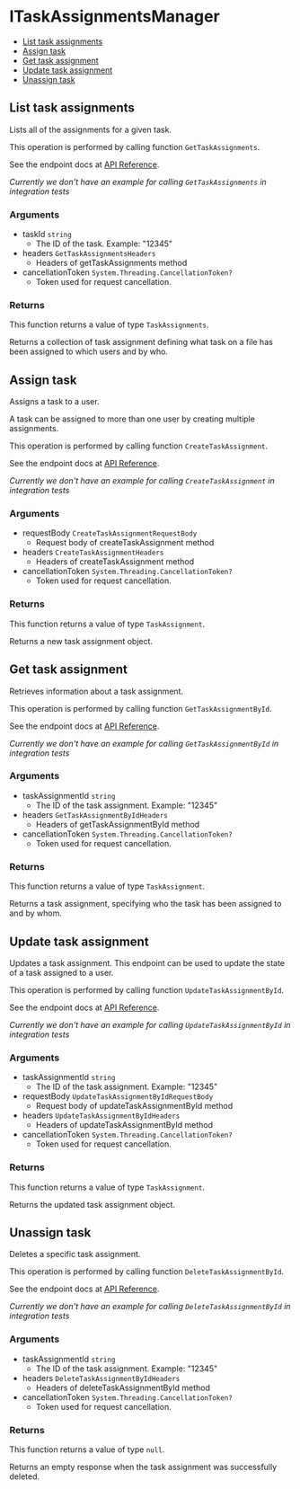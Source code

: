 # ITaskAssignmentsManager


- [List task assignments](#list-task-assignments)
- [Assign task](#assign-task)
- [Get task assignment](#get-task-assignment)
- [Update task assignment](#update-task-assignment)
- [Unassign task](#unassign-task)

## List task assignments

Lists all of the assignments for a given task.

This operation is performed by calling function `GetTaskAssignments`.

See the endpoint docs at
[API Reference](https://developer.box.com/reference/get-tasks-id-assignments/).

*Currently we don't have an example for calling `GetTaskAssignments` in integration tests*

### Arguments

- taskId `string`
  - The ID of the task. Example: "12345"
- headers `GetTaskAssignmentsHeaders`
  - Headers of getTaskAssignments method
- cancellationToken `System.Threading.CancellationToken?`
  - Token used for request cancellation.


### Returns

This function returns a value of type `TaskAssignments`.

Returns a collection of task assignment defining what task on
a file has been assigned to which users and by who.


## Assign task

Assigns a task to a user.

A task can be assigned to more than one user by creating multiple
assignments.

This operation is performed by calling function `CreateTaskAssignment`.

See the endpoint docs at
[API Reference](https://developer.box.com/reference/post-task-assignments/).

*Currently we don't have an example for calling `CreateTaskAssignment` in integration tests*

### Arguments

- requestBody `CreateTaskAssignmentRequestBody`
  - Request body of createTaskAssignment method
- headers `CreateTaskAssignmentHeaders`
  - Headers of createTaskAssignment method
- cancellationToken `System.Threading.CancellationToken?`
  - Token used for request cancellation.


### Returns

This function returns a value of type `TaskAssignment`.

Returns a new task assignment object.


## Get task assignment

Retrieves information about a task assignment.

This operation is performed by calling function `GetTaskAssignmentById`.

See the endpoint docs at
[API Reference](https://developer.box.com/reference/get-task-assignments-id/).

*Currently we don't have an example for calling `GetTaskAssignmentById` in integration tests*

### Arguments

- taskAssignmentId `string`
  - The ID of the task assignment. Example: "12345"
- headers `GetTaskAssignmentByIdHeaders`
  - Headers of getTaskAssignmentById method
- cancellationToken `System.Threading.CancellationToken?`
  - Token used for request cancellation.


### Returns

This function returns a value of type `TaskAssignment`.

Returns a task assignment, specifying who the task has been assigned to
and by whom.


## Update task assignment

Updates a task assignment. This endpoint can be
used to update the state of a task assigned to a user.

This operation is performed by calling function `UpdateTaskAssignmentById`.

See the endpoint docs at
[API Reference](https://developer.box.com/reference/put-task-assignments-id/).

*Currently we don't have an example for calling `UpdateTaskAssignmentById` in integration tests*

### Arguments

- taskAssignmentId `string`
  - The ID of the task assignment. Example: "12345"
- requestBody `UpdateTaskAssignmentByIdRequestBody`
  - Request body of updateTaskAssignmentById method
- headers `UpdateTaskAssignmentByIdHeaders`
  - Headers of updateTaskAssignmentById method
- cancellationToken `System.Threading.CancellationToken?`
  - Token used for request cancellation.


### Returns

This function returns a value of type `TaskAssignment`.

Returns the updated task assignment object.


## Unassign task

Deletes a specific task assignment.

This operation is performed by calling function `DeleteTaskAssignmentById`.

See the endpoint docs at
[API Reference](https://developer.box.com/reference/delete-task-assignments-id/).

*Currently we don't have an example for calling `DeleteTaskAssignmentById` in integration tests*

### Arguments

- taskAssignmentId `string`
  - The ID of the task assignment. Example: "12345"
- headers `DeleteTaskAssignmentByIdHeaders`
  - Headers of deleteTaskAssignmentById method
- cancellationToken `System.Threading.CancellationToken?`
  - Token used for request cancellation.


### Returns

This function returns a value of type `null`.

Returns an empty response when the task
assignment was successfully deleted.


